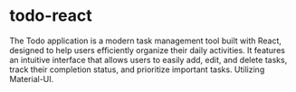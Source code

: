 # todo-react
The Todo application is a modern task management tool built with React, designed to help users efficiently organize their daily activities. It features an intuitive interface that allows users to easily add, edit, and delete tasks, track their completion status, and prioritize important tasks. Utilizing Material-UI.
